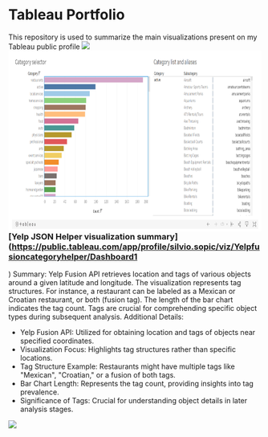 # Tableau Portfolio
This repository is used to summarize the main visualizations present on my Tableau public profile
<img src="https://user-images.githubusercontent.com/73097560/115834477-dbab4500-a447-11eb-908a-139a6edaec5c.gif">
<img align="left" alt="yelping around yelp categories" src="https://github.com/ssopic/TableauPortfolio/blob/main/yelping%20around%20yelp.png" width="550px" height="360px" />
### [Yelp JSON Helper visualization summary] (https://public.tableau.com/app/profile/silvio.sopic/viz/Yelpfusioncategoryhelper/Dashboard1
)
Summary:
Yelp Fusion API retrieves location and tags of various objects around a given latitude and longitude. The visualization represents tag structures. For instance, a restaurant can be labeled as a Mexican or Croatian restaurant, or both (fusion tag). The length of the bar chart indicates the tag count. Tags are crucial for comprehending specific object types during subsequent analysis.
Additional Details:
- Yelp Fusion API: Utilized for obtaining location and tags of objects near specified coordinates.
- Visualization Focus: Highlights tag structures rather than specific locations.
- Tag Structure Example: Restaurants might have multiple tags like "Mexican", "Croatian," or a fusion of both tags.
- Bar Chart Length: Represents the tag count, providing insights into tag prevalence.
- Significance of Tags: Crucial for understanding object details in later analysis stages.

<img src="https://user-images.githubusercontent.com/73097560/115834477-dbab4500-a447-11eb-908a-139a6edaec5c.gif">
